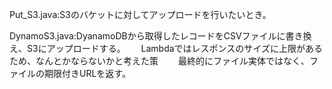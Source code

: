 Put_S3.java:S3のバケットに対してアップロードを行いたいとき。　　


DynamoS3.java:DyanamoDBから取得したレコードをCSVファイルに書き換え、S3にアップロードする。　　
              Lambdaではレスポンスのサイズに上限があるため、なんとかならないかと考えた策　　
              最終的にファイル実体ではなく、ファイルの期限付きURLを返す。　　
           
           
           
           
           
           
